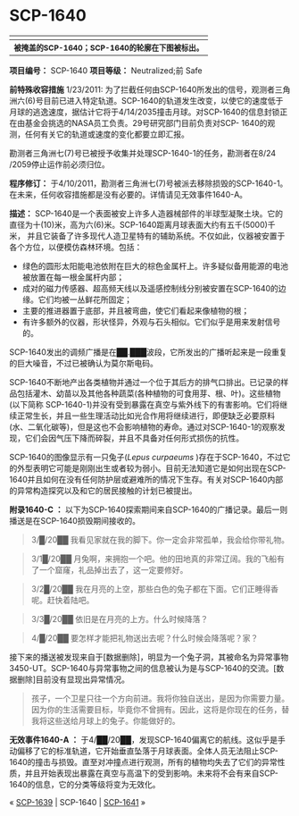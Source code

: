 # SCP-1640
                        



<table class='wiki-content-table'>
 <tr>
  <td colspan='2'
      rowspan='1' />
 </tr>
 <tr>
  <th colspan='2'
      rowspan='1'>
   <sup>&#34987;&#25513;&#30422;&#30340;SCP-1640&#65307;SCP-1640&#30340;&#36718;&#24275;&#22312;&#19979;&#22270;&#34987;&#26631;&#20986;&#12290;</sup>
  </th>
 </tr>
</table>


**项目编号：** SCP-1640
**项目等级：** Neutralized;前 Safe

**前特殊收容措施** 1/23/2011: 为了拦截任何由SCP-1640所发出的信号，观测者三角洲六(6)号目前已进入特定轨道。SCP-1640的轨道发生改变，以使它的速度低于月球的逃逸速度，据估计它将于4/14/2035撞击月球。对SCP-1640的信息封锁正在由基金会挑选的NASA员工负责。29号研究部门目前负责对SCP- 1640的观测，任何有关它的轨道或速度的变化都要立即汇报。

勘测者三角洲七(7)号已被授予收集并处理SCP-1640-1的任务，勘测者在8/24 /2059停止运作前必须归位。

**程序修订：** 于4/10/2011，勘测者三角洲七(7)号被派去移除损毁的SCP-1640-1。在未来，任何收容措施都是没有必要的。详情请见无效事件1640-A。

**描述：** SCP-1640是一个表面被安上许多人造器械部件的半球型凝聚土块。它的直径为十(10)米，高为六(6)米。SCP-1640距离月球表面大约有五千(5000)千米， 并且它装备了许多现代人造卫星特有的辅助系统。不仅如此，仪器被安置于各个方位，以便模仿森林环境。包括：

- 绿色的圆形太阳能电池依附在巨大的棕色金属杆上。许多疑似备用能源的电池被放置在每一根金属杆内部；
- 成对的磁力传感器、超高频天线以及遥感控制线分别被安置在SCP-1640的边缘。它们均被一丛鲜花所固定；
- 主要的推进器置于底部，并且被弯曲，使它们看起来像植物的根；
- 有许多额外的仪器，形状怪异，外观与石头相似。它们似乎是用来发射信号的。

SCP-1640发出的调频广播是在██.███波段，它所发出的广播听起来是一段重复的巨大噪音，不过已被确认为莫尔斯电码。

SCP-1640不断地产出各类植物并通过一个位于其后方的排气口排出。已记录的样品包括灌木、幼苗以及其他各种蔬菜(各种植物的可食用芽、根、叶)。这些植物(以下简称 SCP-1640-1)并没有受到暴露在真空与紫外线下的有害影响。它们将继续正常生长，并且一些生理活动比如光合作用将继续进行，即便缺乏必要原料 (水、二氧化碳等)，但是这也不会影响植物的寿命。通过对SCP-1640-1的观察发现，它们会因气压下降而碎裂，并且不具备对任何形式损伤的抗性。

SCP-1640的图像显示有一只兔子(*Lepus curpaeums* )存在于SCP-1640，不过它的外型表明它可能是刚刚出生或者较为弱小。目前无法知道它是如何出现在SCP-1640并且如何在没有任何防护层或避难所的情况下生存。有关对SCP-1640内部的异常构造探究以及和它的居民接触的计划已被提出。

**附录1640-C ：** 以下为SCP-1640探索期间来自SCP-1640的广播记录。最后一则播送是在SCP-1640损毁期间接收的。


> 3/█/20██
我看见家就在我的脚下。你一定会非常孤单，我会给你带礼物。
> 


> 3/1█/20██
月兔啊，来拥抱一个吧。他的田地真的非常辽阔。我的飞船有了一个窟窿，礼品掉出去了，这一定要修好。
> 


> 3/2█/20██
我在月亮的上空，那些白色的兔子都在下面。它们正睡得香呢。赶快着陆吧。
> 


> 3/3█/20██
依旧是在月亮的上方。什么时候降落？
> 


> 4/█/20██
要怎样才能把礼物送出去呢？什么时候会降落呢？家？
> 

接下来的播送被发现来自于[数据删除]，明显为一个兔子洞，其被命名为异常事物3450-UT。SCP-1640与异常事物之间的信息被认为是与SCP-1640的交流。[数据删除]目前没有显现出异常情况。


> 孩子，一个卫星只往一个方向前进。我将你独自送出，是因为你需要力量。因为你的生活需要目标，毕竟你不曾拥有。因此，这将是你现在的任务，替我将这些送给月球上的兔子。你能做好的。
> 

**无效事件1640-A ：** 于4/██/20██，发现SCP-1640偏离它的航线。这似乎是手动偏移了它的标准轨道，它开始垂直坠落于月球表面。全体人员无法阻止SCP-1640的撞击与损毁。直至对冲撞点进行观测，所有的植物均失去了它们的异常性质，并且开始表现出暴露在真空与高温下的受到影响。未来将不会有来自SCP-1640的信息，它的分类等级将变为无效化。



« [SCP-1639](/scp-1639) | SCP-1640 | [SCP-1641](/scp-1641) »





                    